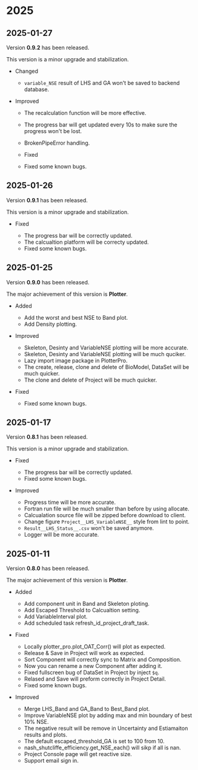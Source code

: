 # 2025

<!-- # TODO
- 移除 webp 的 matplotlib -->

## 2025-01-27

Version **0.9.2** has been released.

This version is a minor upgrade and stabilization.

- Changed

  - `variable_NSE` result of LHS and GA won't be saved to backend database.

- Improved

  - The recalculation function will be more effective.
  - The progress bar will get updated every 10s to make sure the progress won't be lost.
  - BrokenPipeError handling.

  - Fixed

  - Fixed some known bugs.

## 2025-01-26

Version **0.9.1** has been released.

This version is a minor upgrade and stabilization.

- Fixed

  - The progress bar will be correctly updated.
  - The calcualtion platform will be correcty updated.
  - Fixed some known bugs.

## 2025-01-25

Version **0.9.0** has been released.

The major achievement of this version is **Plotter**.

- Added

  - Add the worst and best NSE to Band plot.
  - Add Density plotting.

- Improved

  - Skeleton, Desinty and VariableNSE plotting will be more accurate.
  - Skeleton, Desinty and VariableNSE plotting will be much quciker.
  - Lazy import image package in PlotterPro.
  - The create, release, clone and delete of BioModel, DataSet will be much quicker.
  - The clone and delete of Project will be much quicker.

- Fixed

  - Fixed some known bugs.

## 2025-01-17

Version **0.8.1** has been released.

This version is a minor upgrade and stabilization.

- Fixed

  - The progress bar will be correctly updated.
  - Fixed some known bugs.

- Improved
  - Progress time will be more accurate.
  - Fortran run file will be much smaller than before by using allocate.
  - Calcualation source file will be zipped before download to client.
  - Change figure `Project__LHS_VariableNSE__` style from lint to point.
  - `Result__LHS_Status__.csv` won't be saved anymore.
  - Logger will be more accurate.

## 2025-01-11

Version **0.8.0** has been released.

The major achievement of this version is **Plotter**.

- Added

  - Add component unit in Band and Skeleton ploting.
  - Add Escaped Threshold to Calcualtion setting.
  - Add VariableInterval plot.
  - Add scheduled task refresh_id_project_draft_task.

- Fixed

  - Locally plotter_pro.plot_OAT_Corr() will plot as expected.
  - Release & Save in Project will work as expected.
  - Sort Component will correctly sync to Matrix and Composition.
  - Now you can rename a new Component after adding it.
  - Fixed fullscreen bug of DataSet in Project by inject `$q`.
  - Relased and Save will preform correctly in Project Detail.
  - Fixed some known bugs.

- Improved
  - Merge LHS_Band and GA_Band to Best_Band plot.
  - Improve VariableNSE plot by adding max and min boundary of best 10% NSE.
  - The negative result will be remove in Uncertainty and Estiamaiton results and plots.
  - The default escaped_threshold_GA is set to 100 from 10.
  - nash_shutcliffe_efficiency.get_NSE_each() will sikp if all is nan.
  - Project Console page will get reactive size.
  - Support email sign in.
